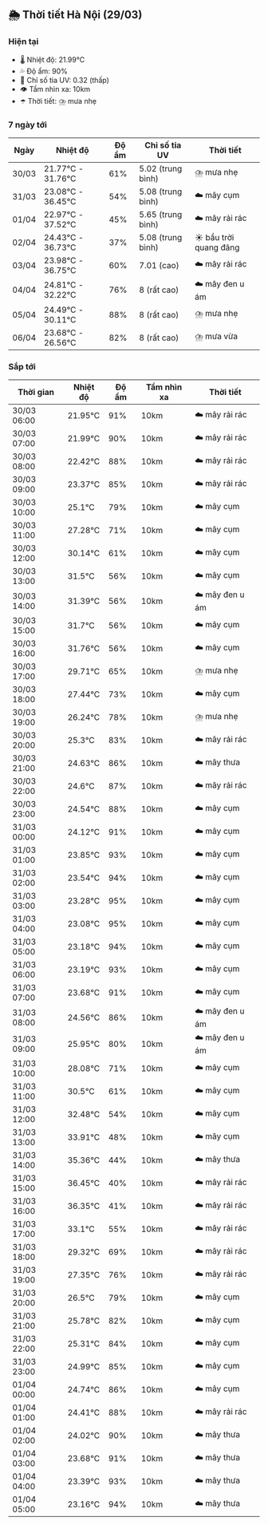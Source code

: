 ## 🌦️ Thời tiết Hà Nội (29/03)

### Hiện tại

- 🌡️ Nhiệt độ: 21.99℃
- 💦 Độ ẩm: 90%
- 🌟 Chỉ số tia UV: 0.32 (thấp)
- 👁️ Tầm nhìn xa: 10km
- ☂️ Thời tiết: ⛈️ mưa nhẹ

### 7 ngày tới

| Ngày | Nhiệt độ | Độ ẩm | Chỉ số tia UV | Thời tiết |
| --- | --- | --- | --- | --- |
| 30/03 | 21.77℃ - 31.76℃ | 61% | 5.02 (trung bình) | ⛈️ mưa nhẹ |
| 31/03 | 23.08℃ - 36.45℃ | 54% | 5.08 (trung bình) | ☁️ mây cụm |
| 01/04 | 22.97℃ - 37.52℃ | 45% | 5.65 (trung bình) | ☁️ mây rải rác |
| 02/04 | 24.43℃ - 36.73℃ | 37% | 5.08 (trung bình) | ☀️ bầu trời quang đãng |
| 03/04 | 23.98℃ - 36.75℃ | 60% | 7.01 (cao) | ☁️ mây rải rác |
| 04/04 | 24.81℃ - 32.22℃ | 76% | 8 (rất cao) | ☁️ mây đen u ám |
| 05/04 | 24.49℃ - 30.11℃ | 88% | 8 (rất cao) | ⛈️ mưa nhẹ |
| 06/04 | 23.68℃ - 26.56℃ | 82% | 8 (rất cao) | ⛈️ mưa vừa |

### Sắp tới

| Thời gian | Nhiệt độ | Độ ẩm | Tầm nhìn xa | Thời tiết |
| --- | --- | --- | --- | --- |
| 30/03 06:00 | 21.95℃ | 91% | 10km | ☁️ mây rải rác |
| 30/03 07:00 | 21.99℃ | 90% | 10km | ☁️ mây rải rác |
| 30/03 08:00 | 22.42℃ | 88% | 10km | ☁️ mây rải rác |
| 30/03 09:00 | 23.37℃ | 85% | 10km | ☁️ mây rải rác |
| 30/03 10:00 | 25.1℃ | 79% | 10km | ☁️ mây cụm |
| 30/03 11:00 | 27.28℃ | 71% | 10km | ☁️ mây cụm |
| 30/03 12:00 | 30.14℃ | 61% | 10km | ☁️ mây cụm |
| 30/03 13:00 | 31.5℃ | 56% | 10km | ☁️ mây cụm |
| 30/03 14:00 | 31.39℃ | 56% | 10km | ☁️ mây đen u ám |
| 30/03 15:00 | 31.7℃ | 56% | 10km | ☁️ mây cụm |
| 30/03 16:00 | 31.76℃ | 56% | 10km | ☁️ mây cụm |
| 30/03 17:00 | 29.71℃ | 65% | 10km | ⛈️ mưa nhẹ |
| 30/03 18:00 | 27.44℃ | 73% | 10km | ☁️ mây cụm |
| 30/03 19:00 | 26.24℃ | 78% | 10km | ⛈️ mưa nhẹ |
| 30/03 20:00 | 25.3℃ | 83% | 10km | ☁️ mây rải rác |
| 30/03 21:00 | 24.63℃ | 86% | 10km | ☁️ mây thưa |
| 30/03 22:00 | 24.6℃ | 87% | 10km | ☁️ mây rải rác |
| 30/03 23:00 | 24.54℃ | 88% | 10km | ☁️ mây cụm |
| 31/03 00:00 | 24.12℃ | 91% | 10km | ☁️ mây cụm |
| 31/03 01:00 | 23.85℃ | 93% | 10km | ☁️ mây cụm |
| 31/03 02:00 | 23.54℃ | 94% | 10km | ☁️ mây cụm |
| 31/03 03:00 | 23.28℃ | 95% | 10km | ☁️ mây cụm |
| 31/03 04:00 | 23.08℃ | 95% | 10km | ☁️ mây cụm |
| 31/03 05:00 | 23.18℃ | 94% | 10km | ☁️ mây cụm |
| 31/03 06:00 | 23.19℃ | 93% | 10km | ☁️ mây cụm |
| 31/03 07:00 | 23.68℃ | 91% | 10km | ☁️ mây cụm |
| 31/03 08:00 | 24.56℃ | 86% | 10km | ☁️ mây đen u ám |
| 31/03 09:00 | 25.95℃ | 80% | 10km | ☁️ mây đen u ám |
| 31/03 10:00 | 28.08℃ | 71% | 10km | ☁️ mây cụm |
| 31/03 11:00 | 30.5℃ | 61% | 10km | ☁️ mây cụm |
| 31/03 12:00 | 32.48℃ | 54% | 10km | ☁️ mây cụm |
| 31/03 13:00 | 33.91℃ | 48% | 10km | ☁️ mây cụm |
| 31/03 14:00 | 35.36℃ | 44% | 10km | ☁️ mây thưa |
| 31/03 15:00 | 36.45℃ | 40% | 10km | ☁️ mây rải rác |
| 31/03 16:00 | 36.35℃ | 41% | 10km | ☁️ mây rải rác |
| 31/03 17:00 | 33.1℃ | 55% | 10km | ☁️ mây rải rác |
| 31/03 18:00 | 29.32℃ | 69% | 10km | ☁️ mây rải rác |
| 31/03 19:00 | 27.35℃ | 76% | 10km | ☁️ mây rải rác |
| 31/03 20:00 | 26.5℃ | 79% | 10km | ☁️ mây cụm |
| 31/03 21:00 | 25.78℃ | 82% | 10km | ☁️ mây cụm |
| 31/03 22:00 | 25.31℃ | 84% | 10km | ☁️ mây cụm |
| 31/03 23:00 | 24.99℃ | 85% | 10km | ☁️ mây cụm |
| 01/04 00:00 | 24.74℃ | 86% | 10km | ☁️ mây cụm |
| 01/04 01:00 | 24.41℃ | 88% | 10km | ☁️ mây rải rác |
| 01/04 02:00 | 24.02℃ | 90% | 10km | ☁️ mây thưa |
| 01/04 03:00 | 23.68℃ | 91% | 10km | ☁️ mây thưa |
| 01/04 04:00 | 23.39℃ | 93% | 10km | ☁️ mây thưa |
| 01/04 05:00 | 23.16℃ | 94% | 10km | ☁️ mây thưa |
